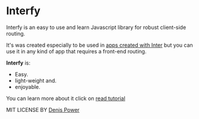 # Interfy

Interfy is an easy to use and learn Javascript library for robust client-side routing.

It's was created especially to be used in [apps created with Inter](https://github.com/DenisPower1/inter) but you can use it in any kind of app that requires a front-end routing.


**Interfy** is:

* Easy.
* light-weight and.
* enjoyable.

You can learn more about it click on [read tutorial](https://github.com/DenisPower1/interfy/blob/main/tutorial/pt/)


MIT LICENSE BY [Denis Power](https://github.com/DenisPower1)
